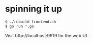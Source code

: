 
# spinning it up

```sh
$ ./rebuild-frontend.sh
$ go run *.go
```

Visit http://localhost:9919 for the web UI.
